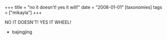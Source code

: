 +++
title = "no it doesn't! yes it will!"
date = "2008-01-01"
[taxonomies]
tags = ["mikayla"]
+++

NO IT DOESN'T!
YES IT WHEEL!
- bajingjing
